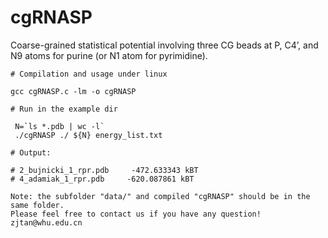 # cgRNASP

Coarse-grained statistical potential involving three CG beads at P, C4’, and N9 atoms for purine (or N1 atom for pyrimidine).

```
# Compilation and usage under linux

gcc cgRNASP.c -lm -o cgRNASP

# Run in the example dir

 N=`ls *.pdb | wc -l`
 ./cgRNASP ./ ${N} energy_list.txt

# Output:
   
# 2_bujnicki_1_rpr.pdb     -472.633343 kBT
# 4_adamiak_1_rpr.pdb     -620.087861 kBT

Note: the subfolder "data/" and compiled "cgRNASP" should be in the same folder.
Please feel free to contact us if you have any question! zjtan@whu.edu.cn
```
